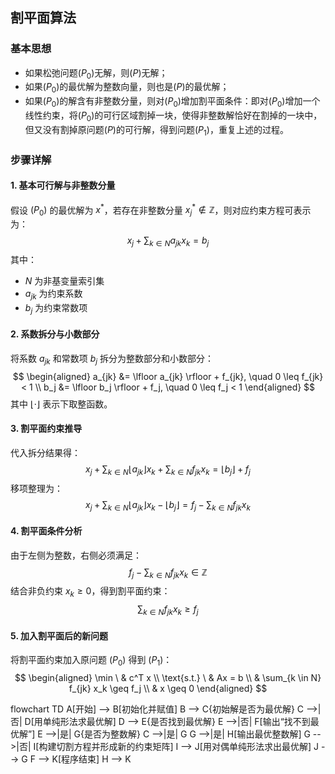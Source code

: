 ## 割平面算法

### 基本思想
- 如果松弛问题$(P_0)$无解，则$(P)$无解；  
- 如果$(P_0)$的最优解为整数向量，则也是$(P)$的最优解；  
- 如果$(P_0)$的解含有非整数分量，则对$(P_0)$增加割平面条件：即对$(P_0)$增加一个线性约束，将$(P_0)$的可行区域割掉一块，使得非整数解恰好在割掉的一块中，但又没有割掉原问题$(P)$的可行解，得到问题$(P_1)$，重复上述的过程。

### 步骤详解

#### 1. 基本可行解与非整数分量
假设 $(P_0)$ 的最优解为 $x^*$，若存在非整数分量 $x_j^* \notin \mathbb{Z}$，则对应约束方程可表示为：
$$
x_j + \sum_{k \in N} a_{jk} x_k = b_j
$$
其中：
- $N$ 为非基变量索引集
- $a_{jk}$ 为约束系数
- $b_j$ 为约束常数项

#### 2. 系数拆分与小数部分
将系数 $a_{jk}$ 和常数项 $b_j$ 拆分为整数部分和小数部分：
$$
\begin{aligned}
a_{jk} &= \lfloor a_{jk} \rfloor + f_{jk}, \quad 0 \leq f_{jk} < 1 \\
b_j &= \lfloor b_j \rfloor + f_j, \quad 0 \leq f_j < 1
\end{aligned}
$$
其中 $\lfloor \cdot \rfloor$ 表示下取整函数。

#### 3. 割平面约束推导
代入拆分结果得：
$$
x_j + \sum_{k \in N} \lfloor a_{jk} \rfloor x_k + \sum_{k \in N} f_{jk} x_k = \lfloor b_j \rfloor + f_j
$$
移项整理为：
$$
x_j + \sum_{k \in N} \lfloor a_{jk} \rfloor x_k - \lfloor b_j \rfloor = f_j - \sum_{k \in N} f_{jk} x_k
$$

#### 4. 割平面条件分析
由于左侧为整数，右侧必须满足：
$$
f_j - \sum_{k \in N} f_{jk} x_k \in \mathbb{Z}
$$
结合非负约束 $x_k \geq 0$，得到割平面约束：
$$
\sum_{k \in N} f_{jk} x_k \geq f_j
$$

#### 5. 加入割平面后的新问题
将割平面约束加入原问题 $(P_0)$ 得到 $(P_1)$：
$$
\begin{aligned}
\min \ & c^T x \\
\text{s.t.} \ & Ax = b \\
& \sum_{k \in N} f_{jk} x_k \geq f_j \\
& x \geq 0
\end{aligned}
$$

flowchart TD
    A[开始] --> B[初始化并赋值]
    B --> C{初始解是否为最优解}
    C -->|否| D[用单纯形法求最优解]
    D --> E{是否找到最优解}
    E -->|否| F[输出“找不到最优解”]
    E -->|是| G{是否为整数解}
    C -->|是| G
    G -->|是| H[输出最优整数解]
    G -->|否| I[构建切割方程并形成新的约束矩阵]
    I --> J[用对偶单纯形法求出最优解]
    J --> G
    F --> K[程序结束]
    H --> K

    